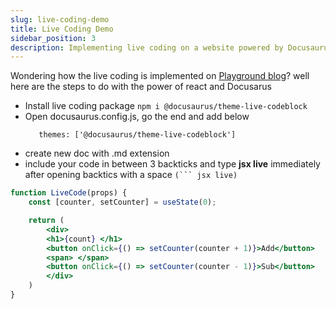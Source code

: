```yaml
---
slug: live-coding-demo
title: Live Coding Demo
sidebar_position: 3
description: Implementing live coding on a website powered by Docusaurus
---
```


Wondering how the live coding is implemented on [Playground blog](../blog/live-coding-demo)? well here are the steps to do with the power of react and Docusarus

- Install live coding package ` npm i @docusaurus/theme-live-codeblock `
- Open docusaurus.config.js, go the end and add below 
     ```
        themes: ['@docusaurus/theme-live-codeblock']
     ```
- create new doc with .md extension
- include your code in between 3 backticks and type **jsx live** immediately after opening backtics with a space  `(``` jsx live)`


``` jsx live
function LiveCode(props) {
    const [counter, setCounter] = useState(0);

    return (
        <div>
        <h1>{count} </h1>
        <button onClick={() => setCounter(counter + 1)}>Add</button>
        <span> </span>
        <button onClick={() => setCounter(counter - 1)}>Sub</button>
        </div>
    )
}

```